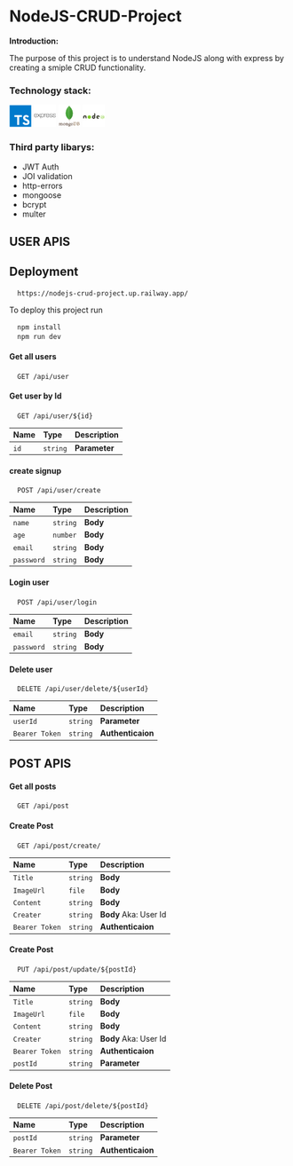 # NodeJS-CRUD-Project

**Introduction:**

The purpose of this project is to understand NodeJS along with express by creating a smiple CRUD functionality.

<h3 align="left">Technology stack:</h3>

<p align="left"> 
  <img src="https://raw.githubusercontent.com/devicons/devicon/master/icons/typescript/typescript-original.svg" title="Typescript" alt="typescript" width="40" height="40"/>
  <img src="https://raw.githubusercontent.com/devicons/devicon/master/icons/express/express-original-wordmark.svg" title="Express" alt="express" width="40" height="40"/>
  <img src="https://raw.githubusercontent.com/devicons/devicon/master/icons/mongodb/mongodb-original-wordmark.svg" title="MongoDB" alt="mongodb" width="40" height="40"/>
  <img src="https://raw.githubusercontent.com/devicons/devicon/master/icons/nodejs/nodejs-original-wordmark.svg"  title="NodeJS" alt="nodejs" width="40" height="40"/>
</p>

<h3 align="left">Third party libarys:</h3>

- JWT Auth
- JOI validation
- http-errors
- mongoose
- bcrypt
- multer

## USER APIS

## Deployment

```http
  https://nodejs-crud-project.up.railway.app/
```

To deploy this project run

```bash
  npm install
  npm run dev
```

#### Get all users

```http
  GET /api/user
```

#### Get user by Id

```http
  GET /api/user/${id}
```

| Name | Type     | Description   |
| :--- | :------- | :------------ |
| `id` | `string` | **Parameter** |

#### create signup

```http
  POST /api/user/create
```

| Name       | Type     | Description |
| :--------- | :------- | :---------- |
| `name`     | `string` | **Body**    |
| `age`      | `number` | **Body**    |
| `email`    | `string` | **Body**    |
| `password` | `string` | **Body**    |

#### Login user

```http
  POST /api/user/login
```

| Name       | Type     | Description |
| :--------- | :------- | :---------- |
| `email`    | `string` | **Body**    |
| `password` | `string` | **Body**    |

#### Delete user

```http
  DELETE /api/user/delete/${userId}
```

| Name           | Type     | Description       |
| :------------- | :------- | :---------------- |
| `userId`       | `string` | **Parameter**     |
| `Bearer Token` | `string` | **Authenticaion** |

## POST APIS

#### Get all posts

```http
  GET /api/post
```

#### Create Post

```http
  GET /api/post/create/
```

| Name           | Type     | Description           |
| :------------- | :------- | :-------------------- |
| `Title`        | `string` | **Body**              |
| `ImageUrl`     | `file`   | **Body**              |
| `Content`      | `string` | **Body**              |
| `Creater`      | `string` | **Body** Aka: User Id |
| `Bearer Token` | `string` | **Authenticaion**     |

#### Create Post

```http
  PUT /api/post/update/${postId}
```

| Name           | Type     | Description           |
| :------------- | :------- | :-------------------- |
| `Title`        | `string` | **Body**              |
| `ImageUrl`     | `file`   | **Body**              |
| `Content`      | `string` | **Body**              |
| `Creater`      | `string` | **Body** Aka: User Id |
| `Bearer Token` | `string` | **Authenticaion**     |
| `postId`       | `string` | **Parameter**         |

#### Delete Post

```http
  DELETE /api/post/delete/${postId}
```

| Name           | Type     | Description       |
| :------------- | :------- | :---------------- |
| `postId`       | `string` | **Parameter**     |
| `Bearer Token` | `string` | **Authenticaion** |
